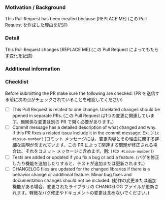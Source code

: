 <!-- ENGLISH:
Thanks for contributing to Tanbou Maps!

Please do not make *Draft* pull requests, as they still send
notifications to everyone watching the Tanbou Maps repo.

The following template aims to help contributors write a good description for their pull requests.
We'd like you to provide a description of the changes in your pull request (i.e. bugs fixed or features added), the motivation behind the changes, and complete the checklist below before opening a pull request.
-->

<!-- JAPANESE:
Tanbou Mapsへのコントリビュートありがとうございます！

Pull Request の下書きは送信されるため、作成しないでください。
Tanbou Maps リポジトリを見ているすべての人に通知します。

次のテンプレートは、コントリビューターが Pull Request の適切な説明を作成できるようにすることを目的としています。
Pull Request の変更内容(バグの修正や機能の追加など)、変更の背景にある動機を説明し、Pull Request を開く前に以下のチェックリストを完了してください。
-->

### Motivation / Background

<!-- ENGLISH:
Describe why this Pull Request needs to be merged.
What bug have you fixed?
What feature have you added?
Why is it important?
If you are fixing a specific issue, include "Fixes #ISSUE" (replace with the issue number, remove the quotes) and the issue will be linked to this PR.
-->

<!-- JAPANESE:
この Pull Request を merge する必要性を説明します。
どのようなバグを修正しましたか?
どのような機能を追加しましたか?
なぜ重要なのでしょうか?
特定の問題を修正する場合は、"Fixes #ISSUE"(問題番号に置き換え、引用符を削除) を含めると、問題がこの PR にリンクされます。
-->

This Pull Request has been created because [REPLACE ME] (この Pull Request を作成した理由を記述)

### Detail

This Pull Request changes [REPLACE ME] (この Pull Request によってもたらす変化を記述)

### Additional information

<!-- ENGLISH: Provide additional information such as benchmarks, references to other repositories, or alternative solutions. -->

<!-- JAPANESE: ベンチマーク、他のリポジトリへの参照、代替ソリューションなどの追加情報を提供します。 -->

### Checklist

Before submitting the PR make sure the following are checked: (PR を送信する前に次の点がチェックされていることを確認してください)

- [ ] This Pull Request is related to one change. Unrelated changes should be opened in separate PRs. (この Pull Request は1つの変更に関連しています。無関係な変更は別の PR で開く必要があります。)
- [ ] Commit message has a detailed description of what changed and why. If this PR fixes a related issue include it in the commit message. Ex: `[Fix #issue-number]` (コミット メッセージには、変更内容とその理由に関する詳細な説明が含まれています。この PR によって関連する問題が修正される場合は、それをコミット メッセージに含めます。例: `[FIX #issue-number]`)
- [ ] Tests are added or updated if you fix a bug or add a feature. (バグを修正したり機能を追加したりすると、テストが追加または更新されます。)
- [ ] CHANGELOG files are updated for the changed libraries if there is a behavior change or additional feature. Minor bug fixes and documentation changes should not be included. (動作の変更または追加機能がある場合、変更されたライブラリの CHANGELOG ファイルが更新されます。軽微なバグ修正やドキュメントの変更は含めないでください。)
